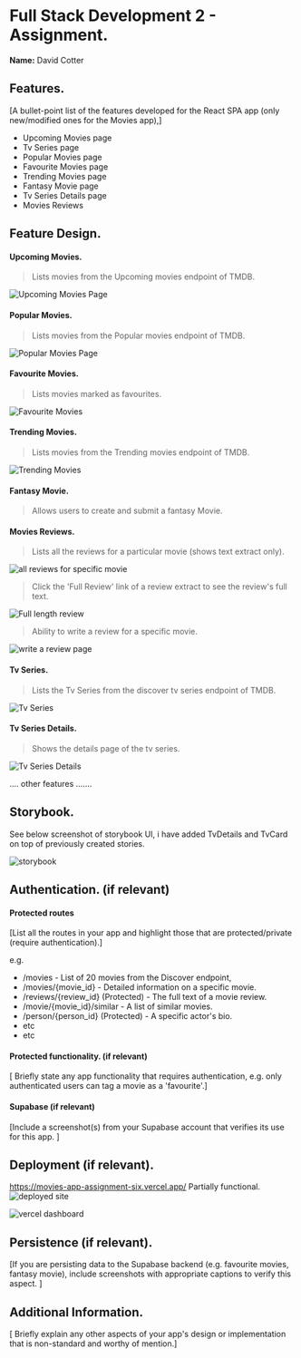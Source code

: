 
# Full Stack Development 2 - Assignment.

__Name:__ David Cotter 

## Features.

[A bullet-point list of the features developed for the React SPA app (only new/modified ones for the Movies app),]

+ Upcoming Movies page
+ Tv Series page
+ Popular Movies page
+ Favourite Movies page
+ Trending Movies page
+ Fantasy Movie page
+ Tv Series Details page
+ Movies Reviews

## Feature Design.

#### Upcoming Movies.

> Lists movies from the Upcoming movies endpoint of TMDB.

![Upcoming Movies Page](image-3.png)

#### Popular Movies.

> Lists movies from the Popular movies endpoint of TMDB.

![Popular Movies Page](image-4.png)

#### Favourite Movies.

> Lists movies marked as favourites.

![Favourite Movies](image-5.png)

#### Trending Movies.

> Lists movies from the Trending movies endpoint of TMDB.

![Trending Movies](image-6.png)

#### Fantasy Movie.

> Allows users to create and submit a fantasy Movie.

#### Movies Reviews.

> Lists all the reviews for a particular movie (shows text extract only).

![all reviews for specific movie](image-8.png)

> Click the 'Full Review' link of a review extract to see the review's full text. 

![Full length review ](image-9.png)

> Ability to write a review for a specific movie. 

![write a review page](image-7.png)

#### Tv Series.

> Lists the Tv Series from the discover tv series endpoint of TMDB.

![Tv Series](image-10.png)

#### Tv Series Details.

> Shows the details page of the tv series.

![Tv Series Details](image-11.png)

.... other features .......

## Storybook.

See below screenshot of storybook UI, i have added TvDetails and TvCard on top of previously created stories.

![storybook](image.png)


## Authentication. (if relevant)

#### Protected routes 

[List all the routes in your app and highlight those that are protected/private (require authentication).]

e.g.

+ /movies - List of 20  movies from the Discover endpoint,
+ /movies/{movie_id} - Detailed information on a specific movie.
+ /reviews/{review_id} (Protected) - The full text of a movie review.
+ /movie/{movie_id}/similar - A list of similar movies. 
+ /person/{person_id} (Protected) - A specific actor's bio.
+ etc
+ etc

#### Protected functionality. (if relevant)

[ Briefly state any app functionality that requires authentication, e.g. only authenticated users can tag a movie as a 'favourite'.]

#### Supabase (if relevant)

[Include a screenshot(s) from your Supabase account that verifies its use for this app. ]

## Deployment (if relevant).

https://movies-app-assignment-six.vercel.app/ 
Partially functional.
![deployed site](image-1.png)

![vercel dashboard](image-2.png)

## Persistence (if relevant).

[If you are persisting data to the Supabase backend (e.g. favourite movies, fantasy movie), include screenshots with appropriate captions to verify this aspect. ]

## Additional Information.

[ Briefly explain any other aspects of your app's design or implementation that is non-standard and worthy of mention.]

[image1]: ./images/image1.png
[image2]: ./images/image2.png
[image3]: ./images/image3.png
[image4]: ./images/image4.png
[image5]: ./images/image5.png